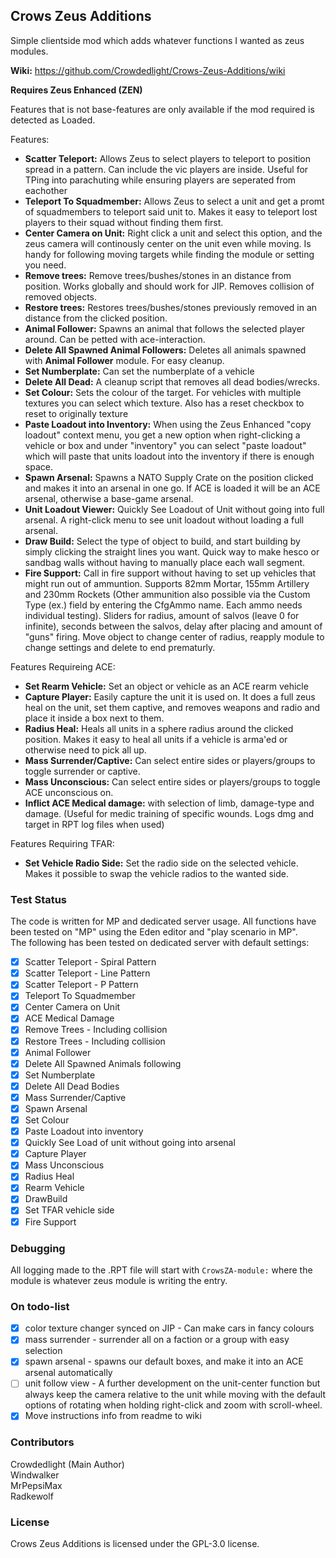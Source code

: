 ## Crows Zeus Additions

Simple clientside mod which adds whatever functions I wanted as zeus modules.

**Wiki:** https://github.com/Crowdedlight/Crows-Zeus-Additions/wiki

**Requires Zeus Enhanced (ZEN)**  

Features that is not base-features are only available if the mod required is detected as Loaded. 

Features:   
* **Scatter Teleport:** Allows Zeus to select players to teleport to position spread in a pattern. Can include the vic players are inside. Useful for TPing into parachuting while ensuring players are seperated from eachother 
* **Teleport To Squadmember:** Allows Zeus to select a unit and get a promt of squadmembers to teleport said unit to. Makes it easy to teleport lost players to their squad without finding them first.
* **Center Camera on Unit:** Right click a unit and select this option, and the zeus camera will continously center on the unit even while moving. Is handy for following moving targets while finding the module or setting you need.
* **Remove trees:** Remove trees/bushes/stones in an distance from position. Works globally and should work for JIP. Removes collision of removed objects.
* **Restore trees:** Restores trees/bushes/stones previously removed in an distance from the clicked position.
* **Animal Follower:** Spawns an animal that follows the selected player around. Can be petted with ace-interaction.
* **Delete All Spawned Animal Followers:** Deletes all animals spawned with **Animal Follower** module. For easy cleanup.
* **Set Numberplate:** Can set the numberplate of a vehicle
* **Delete All Dead:** A cleanup script that removes all dead bodies/wrecks.
* **Set Colour:** Sets the colour of the target. For vehicles with multiple textures you can select which texture. Also has a reset checkbox to reset to originally texture
* **Paste Loadout into Inventory:** When using the Zeus Enhanced "copy loadout" context menu, you get a new option when right-clicking a vehicle or box and under "inventory" you can select "paste loadout" which will paste that units loadout into the inventory if there is enough space. 
* **Spawn Arsenal:** Spawns a NATO Supply Crate on the position clicked and makes it into an arsenal in one go. If ACE is loaded it will be an ACE arsenal, otherwise a base-game arsenal.    
* **Unit Loadout Viewer:** Quickly See Loadout of Unit without going into full arsenal. A right-click menu to see unit loadout without loading a full arsenal.  
* **Draw Build:** Select the type of object to build, and start building by simply clicking the straight lines you want. Quick way to make hesco or sandbag walls without having to manually place each wall segment.     
* **Fire Support:** Call in fire support without having to set up vehicles that might run out of ammuntion. Supports 82mm Mortar, 155mm Artillery and 230mm Rockets (Other ammunition also possible via the Custom Type (ex.) field by entering the CfgAmmo name. Each ammo needs individual testing). Sliders for radius, amount of salvos (leave 0 for infinite), seconds between the salvos, delay after placing and amount of "guns" firing. Move object to change center of radius, reapply module to change settings and delete to end prematurly.

Features Requireing ACE:   
* **Set Rearm Vehicle:** Set an object or vehicle as an ACE rearm vehicle
* **Capture Player:** Easily capture the unit it is used on. It does a full zeus heal on the unit, set them captive, and removes weapons and radio and place it inside a box next to them.
* **Radius Heal:** Heals all units in a sphere radius around the clicked position. Makes it easy to heal all units if a vehicle is arma'ed or otherwise need to pick all up. 
* **Mass Surrender/Captive:** Can select entire sides or players/groups to toggle surrender or captive. 
* **Mass Unconscious:** Can select entire sides or players/groups to toggle ACE unconscious on. 
* **Inflict ACE Medical damage:** with selection of limb, damage-type and damage. (Useful for medic training of specific wounds. Logs dmg and target in RPT log files when used)

Features Requiring TFAR:  
* **Set Vehicle Radio Side:** Set the radio side on the selected vehicle. Makes it possible to swap the vehicle radios to the wanted side.  

### Test Status
The code is written for MP and dedicated server usage. All functions have been tested on "MP" using the Eden editor and "play scenario in MP".    
The following has been tested on dedicated server with default settings:

- [X] Scatter Teleport - Spiral Pattern
- [X] Scatter Teleport - Line Pattern
- [X] Scatter Teleport - P Pattern
- [X] Teleport To Squadmember
- [X] Center Camera on Unit
- [X] ACE Medical Damage
- [X] Remove Trees - Including collision
- [X] Restore Trees - Including collision
- [X] Animal Follower
- [X] Delete All Spawned Animals following 
- [X] Set Numberplate
- [X] Delete All Dead Bodies
- [X] Mass Surrender/Captive
- [X] Spawn Arsenal
- [X] Set Colour
- [X] Paste Loadout into inventory
- [X] Quickly See Load of unit without going into arsenal 
- [X] Capture Player  
- [X] Mass Unconscious
- [X] Radius Heal
- [X] Rearm Vehicle
- [X] DrawBuild
- [X] Set TFAR vehicle side
- [X] Fire Support

### Debugging
All logging made to the .RPT file will start with ``CrowsZA-module:`` where the module is whatever zeus module is writing the entry.

### On todo-list
- [X] color texture changer synced on JIP - Can make cars in fancy colours
- [X] mass surrender - surrender all on a faction or a group with easy selection
- [X] spawn arsenal - spawns our default boxes, and make it into an ACE arsenal automatically
- [ ] unit follow view - A further development on the unit-center function but always keep the camera relative to the unit while moving with the default options of rotating when holding right-click and zoom with scroll-wheel.
- [X] Move instructions info from readme to wiki

### Contributors
Crowdedlight (Main Author)  
Windwalker  
MrPepsiMax   
Radkewolf

### License
Crows Zeus Additions is licensed under the GPL-3.0 license.


